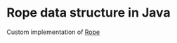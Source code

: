 # Rope data structure in Java

Custom implementation of [Rope](https://en.wikipedia.org/wiki/Rope_(data_structure))
